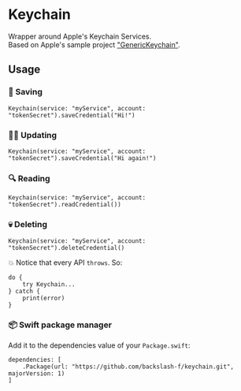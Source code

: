 # Keychain
Wrapper around Apple's Keychain Services.  
Based on Apple's sample project ["GenericKeychain"](https://developer.apple.com/library/content/samplecode/GenericKeychain/Introduction/Intro.html).

## Usage

### 💾 Saving
````
Keychain(service: "myService", account: "tokenSecret").saveCredential("Hi!")
````

### ✍🏻 Updating
````
Keychain(service: "myService", account: "tokenSecret").saveCredential("Hi again!")
````

### 🔍 Reading
````
Keychain(service: "myService", account: "tokenSecret").readCredential())
````

### 💀 Deleting
````
Keychain(service: "myService", account: "tokenSecret").deleteCredential()
````

💥 Notice that every API `throws`. So:
````
do {
    try Keychain...
} catch {
    print(error)
}
````

### 📦 Swift package manager
Add it to the dependencies value of your `Package.swift`:
````
dependencies: [
    .Package(url: "https://github.com/backslash-f/keychain.git", majorVersion: 1)
]
````
